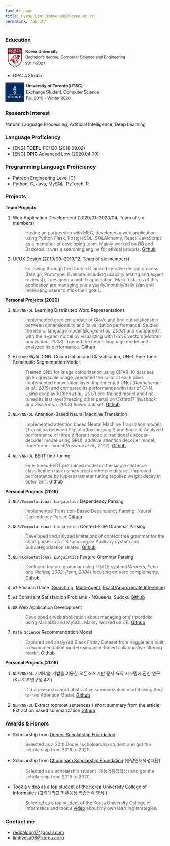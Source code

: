 ```yaml
---
layout: page
title: Hyesu Lim(limhyesu98@korea.ac.kr)
permalink: /about/
---
```


### Education
<img src="https://raw.githubusercontent.com/limhyesu98/limhyesu98.github.io/master/images/KoreaUniv.png" width="60"><img src="https://raw.githubusercontent.com/limhyesu98/limhyesu98.github.io/master/images/KoreaUniv_.png" height="60">

- GPA: 4.35/4.5

<img src="https://raw.githubusercontent.com/limhyesu98/limhyesu98.github.io/master/images/UofT.png" width="60"><img src="https://raw.githubusercontent.com/limhyesu98/limhyesu98.github.io/master/images/UofT_.png" height="60">


### Research Interest
Natural Language Processing, Artificial Intelligence, Deep Learning

### Language Proficiency
- [ENG] **TOEFL** 110/120 (2018.09.02)
- [ENG] **OPIC** Advanced Low (2020.04.09)

### Programming Language Proficiency
- Patreon Engineering Level [IC1](https://levels.patreon.com/)
- Python, C, Java, MySQL, PyTorch, R

### Projects

**Team Projects**
1. Web Application Development (2020/01~2020/04, Team of six members)
    > Having an partnership with MEG, developed a web application using Python Flask, PostgreSQL, SQLAlchemy, React, JavaScript as a memeber of developing team. Mainly worked on DB and Backend. It was a searching engine for ethical produts. [Github](https://github.com/SmitRao/meg)
2. UI/UX Design (2019/09~2019/12, Team of six members)
    > Following through the Double Diamond iterative design process (Design, Prototype, Evaluate(including usability testing and expert reviews)), I designed a mobile application. Main features of this application are managing one's yearly/monthly/daily plan and motivating users to stick their goals.

**Personal Projects (2020)**
1. `NLP/NN/DL` Learning Distributed Word Representations
    > Implemented gradient update of GloVe and find out relationship between dimensionality and its validation performance. Studied the neural language model (*Bengio et al., 2003*) and compared it with the n-gram model by visualizing with t-SNE vectors(*Maaten and Hinton, 2008*). Trained the neural language model and analyzed its performance. [Github](https://github.com/limhyesu98/CSC413_NN-DL/tree/master/PA1)

2. `Vision/NN/DL` CNN: Colourization and Classification, UNet. Fine-tune Semenatic Segmentation Model.
    > Trained CNN for image colourization using CIFAR-10 data set; given greyscale image, predicted the color at each pixel. Implemented convolution layer. Implemented UNet (*Ronneberger et al., 2015*) and compared its performance with that of CNN. Using deeplav3(*Chen et al., 2017*) pre-trained model and fine-tuned its last layer(freezing other parts) on Oxford17 (*Nilsback and Zisserman, 2008*) flower dataset. [Github](https://github.com/limhyesu98/CSC413_NN-DL/tree/master/PA2)

3. `NLP/NN/DL` Attention-Based Neural Machine Translation
    > Implemented attention based Neural Machine Translation models.(Transition between PigLatin(toy language) and English) Analyzed performance of three different models: traditional encoder-decoder model(using GRU), additive attention decoder model, transformer model(*Vaswani et al., 2017*). [Github](https://github.com/limhyesu98/CSC413_NN-DL/tree/master/PA3)

4. `NLP/NN/DL` BERT fine-tuning
    > Fine-tuned BERT pretrained model on the single sentence classification task using verbal arithmetic dataset. Improved performance by hyperparameter tuning (applied weight decay in optimizer). [Github](https://github.com/limhyesu98/CSC413_NN-DL/tree/master/PA3)

**Personal Projects (2019)**
1. `NLP/Computational Linguistics` Dependency Parsing
    > Implemented Transition-Based Dependency Parsing, Neural Dependency Parser [Github](https://github.com/limhyesu98/DependencyParser)
    
2. `NLP/Computational Linguistics` Context-Free Grammar Parsing
    > Developed and anlyzed limitations of context free grammar for the chart parser in NLTK focusing on Auxiliary system and Subcategorization related. [Github](https://github.com/limhyesu98/CFG)

3. `NLP/Computational Linguistics` Feature Grammar Parsing
    > Dveloped feature grammar using TRALE system(*Meurers, Penn and Richter, 2002; Penn, 2004*) focusing on Verb complements. [Github](https://github.com/limhyesu98/featureGrammar)

4. `AI` Pacman Game ([Searching](https://github.com/limhyesu98/pacman_search), [Multi-Agent](https://github.com/limhyesu98/pacman_multiagent), [Exact/Approximate Inference](https://github.com/limhyesu98/pacman_tracking))
5. `AI` Constraint Satisfaction Problems - NQueens, Sudoku [Github](https://github.com/limhyesu98/csp)
6. `DB` Web Application Development
    > Developed a web application about managing one's portfolio using MariaDB and MySQL. Mainly worked on DB. [Github](https://github.com/limhyesu98/COSE371_DB)
7. `Data Science` Recommendation Model
    > Explored and analyzed Black Friday Dataset from Kaggle and built a recommendation model using user-based collaborative filtering model. [Github](https://github.com/limhyesu98/COSE471_DataScience)

**Personal Projects (2018)**
1. `NLP/NN/DL` 기계학습 기법을 이용한 오픈소스 기반 문서 요약 시스템에 관한 연구 (KU 학부연구생 4기)
    > Did a research about abstractive summarization model using Seq-to-seq Attention Model. [Github](https://github.com/limhyesu98/myTextSum)
2. `NLP/NN/DL` Extract topmost sentences / short summary from the article: Extraction based summarization [Github](https://github.com/limhyesu98/study_AutomaticSummarization)

### Awards & Honors
- Scholarship from [Dooeul Scholarship Foundation](http://dooeul.or.kr/)
    > Selected as a 20th Dooeul scholoarship student and got the scholarship from 2018 to 2020.
- Scholarship from [Chungnam Scholarship Foundation](https://www.cninjae.or.kr/) (충남인재육성재단)
    > Selected as a scholarship student (재능키움장학생) and got the scholarship from 2019 to 2020.
- Took a video as a top student of the Korea University College of Informatics (고려대학교 최우등생 학습전략 영상 )
    > Selected as a top student of the Korea University College of Informatics and took a [video](https://youtu.be/wyA82vlEQWk) about my own learning strategies. 

### Contact me

- [redbaloon17@gmail.com](mailto:redbaloon17@gmail.com)
- [limhyesu98@korea.ac.kr](mailto:limhyesu98@korea.ac.kr)
